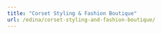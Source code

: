 ```yaml
---
title: "Corset Styling & Fashion Boutique"
url: /edina/corset-styling-and-fashion-boutique/
---
```

